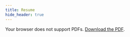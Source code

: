 ```yaml
---
title: Resume
hide_header: true
---
```


<object data="{{ '/assets/resume.pdf#pagemode=none' | relative_url }}" type="application/pdf" width="100%" height="600px">
  <p>Your browser does not support PDFs. <a href="{{ '/assets/resume.pdf' | relative_url }}">Download the PDF</a>.</p>
</object>